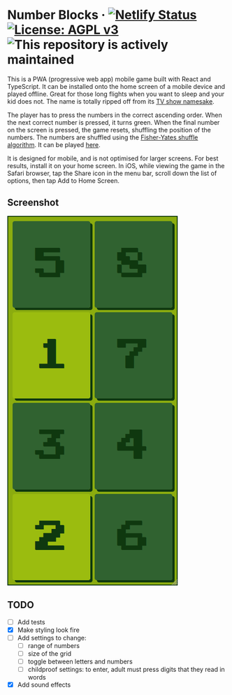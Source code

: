 # Number Blocks &middot; [![Netlify Status](https://api.netlify.com/api/v1/badges/3da42858-3dbf-4ce3-ae99-0cd1f56e078c/deploy-status)](https://app.netlify.com/sites/visionary-scone-c0300a/deploys) [![License: AGPL v3](https://img.shields.io/badge/License-AGPL_v3-blue.svg)](https://www.gnu.org/licenses/agpl-3.0) ![This repository is actively maintained](https://img.shields.io/maintenance/yes/2023)

This is a PWA (progressive web app) mobile game built with React and TypeScript.  It can be installed onto the home screen of a mobile device and played offline.  Great for those long flights when you want to sleep and your kid does not.  The name is totally ripped off from its [TV show namesake](https://www.imdb.com/title/tt7978538/).

The player has to press the numbers in the correct ascending order.  When the next correct number is pressed, it turns green.  When the final number on the screen is pressed, the game resets, shuffling the position of the numbers.  The numbers are shuffled using the [Fisher-Yates shuffle algorithm](https://en.wikipedia.org/wiki/Fisher%E2%80%93Yates_shuffle).  It can be played [here](https://visionary-scone-c0300a.netlify.app/).

It is designed for mobile, and is not optimised for larger screens.  For best results, install it on your home screen.  In iOS, while viewing the game in the Safari browser, tap the Share icon in the menu bar, scroll down the list of options, then tap Add to Home Screen.

## Screenshot

![screenshot.png](docs/screenshot.png)

## TODO
- [ ] Add tests
- [x] Make styling look fire
- [ ] Add settings to change:
  - [ ] range of numbers
  - [ ] size of the grid
  - [ ] toggle between letters and numbers
  - [ ] childproof settings: to enter, adult must press digits that they read in words
- [x] Add sound effects